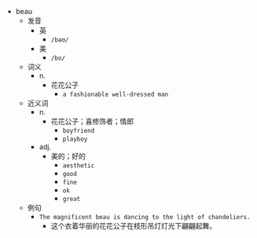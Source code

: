 - beau
  - 发音
    - 英
      - `/bəʊ/`
    - 美
      - `/bo/`
  - 词义
    - n.
      - 花花公子
        - `a fashionable well-dressed man`
  - 近义词
    - n.
      - 花花公子；喜修饰者；情郎
        - `boyfriend`
        - `playboy`
    - adj.
      - 美的；好的
        - `aesthetic`
        - `good`
        - `fine`
        - `ok`
        - `great`
  - 例句
    - `The magnificent beau is dancing to the light of chandeliers.`
      - 这个衣着华丽的花花公子在枝形吊灯灯光下翩翩起舞。

